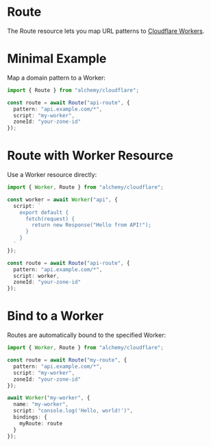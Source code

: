 # Route

The Route resource lets you map URL patterns to [Cloudflare Workers](https://developers.cloudflare.com/workers/configuration/routes/).

# Minimal Example

Map a domain pattern to a Worker:

```ts
import { Route } from "alchemy/cloudflare";

const route = await Route("api-route", {
  pattern: "api.example.com/*", 
  script: "my-worker",
  zoneId: "your-zone-id"
});
```

# Route with Worker Resource

Use a Worker resource directly:

```ts
import { Worker, Route } from "alchemy/cloudflare";

const worker = await Worker("api", {
  script: `
    export default {
      fetch(request) {
        return new Response("Hello from API!");
      }
    }
  `
});

const route = await Route("api-route", {
  pattern: "api.example.com/*",
  script: worker,
  zoneId: "your-zone-id"
});
```

# Bind to a Worker

Routes are automatically bound to the specified Worker:

```ts
import { Worker, Route } from "alchemy/cloudflare";

const route = await Route("my-route", {
  pattern: "api.example.com/*",
  script: "my-worker",
  zoneId: "your-zone-id"
});

await Worker("my-worker", {
  name: "my-worker",
  script: "console.log('Hello, world!')",
  bindings: {
    myRoute: route
  }
});
```